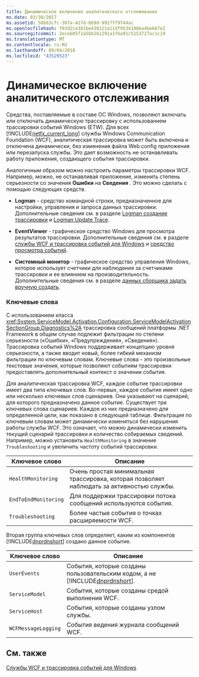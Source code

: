 ```yaml
---
title: Динамическое включение аналитического отслеживания
ms.date: 03/30/2017
ms.assetid: 58b63cfc-307a-427d-b69d-9917ff9f44ac
ms.openlocfilehash: f03d2ce381be430121a11df95341886a4be667e2
ms.sourcegitcommit: 2eceb05f1a5bb261291a1f6a91c5153727ac1c19
ms.translationtype: MT
ms.contentlocale: ru-RU
ms.lasthandoff: 09/04/2018
ms.locfileid: "43529523"
---
```

# <a name="dynamically-enabling-analytic-tracing"></a>Динамическое включение аналитического отслеживания
Средства, поставляемые в составе ОС Windows, позволяют включать или отключать динамическую трассировку с использованием трассировки событий Windows (ETW). Для всех [!INCLUDE[netfx_current_long](../../../../../includes/netfx-current-long-md.md)] службы Windows Communication Foundation (WCF), аналитическая трассировка может быть включена и отключена динамически, без изменения файла Web.config приложения или перезапуска службы. Это дает возможность не останавливать работу приложения, создающего события трассировки.  
  
 Аналогичным образом можно настроить параметры трассировки WCF. Например, можно, не останавливая приложение, изменить степень серьезности со значения **Ошибки** на **Сведения** . Это можно сделать с помощью следующих средств.  
  
-   **Logman** - средство командной строки, предназначенное для настройки, управления и запроса данных трассировки. Дополнительные сведения см. в разделе [Logman создание трассировки](https://go.microsoft.com/fwlink/?LinkId=165426) и [Logman Update Trace](https://go.microsoft.com/fwlink/?LinkId=165427).  
  
-   **EventViewer** - графическое средство Windows для просмотра результатов трассировки. Дополнительные сведения см. в разделе [службы WCF и трассировка событий для Windows](../../../../../docs/framework/wcf/samples/wcf-services-and-event-tracing-for-windows.md) и [средство просмотра событий](https://go.microsoft.com/fwlink/?LinkId=165428).  
  
-   **Системный монитор** - графическое средство управления Windows, которое использует счетчики для наблюдения за счетчиками трассировки и ее влиянием на производительность. Дополнительные сведения см. в разделе [данных сборщика задать вручную создать](https://go.microsoft.com/fwlink/?LinkId=165429).  
  
### <a name="keywords"></a>Ключевые слова  
 С использованием класса <xref:System.ServiceModel.Activation.Configuration.ServiceModelActivationSectionGroup.Diagnostics%2A> трассировка сообщений платформы .NET Framework в общем случае подлежит фильтрации по степени серьезности («Ошибки», «Предупреждения», «Сведения»). Трассировка событий Windows поддерживает концепцию уровня серьезности, а также вводит новый, более гибкий механизм фильтрации по ключевым словам. Ключевые слова - это произвольные текстовые значения, которые позволяют событиям трассировки предоставлять дополнительный контекст о значении события.  
  
 Для аналитическая трассировка WCF, каждое событие трассировки имеет два типа ключевых слов. Во-первых, каждое событие имеет одно или несколько ключевых слов сценариев. Они указывают на сценарий, для которого предназначено данное событие. Существует три ключевых слова сценариев. Каждое из них предназначено для определенной цели, как показано в следующей таблице. Фильтрация по ключевым словам может динамически изменяться без нарушения работы службы WCF. Это означает, что можно динамически изменить текущий сценарий трассировки и количество собираемых сведений. Например, можно установить `HealthMonitoring` в значение `Troubleshooting` и увеличить частоту событий трассировки.  
  
|Ключевое слово|Описание|  
|-------------|-----------------|  
|`HealthMonitoring`|Очень простая минимальная трассировка, которая позволяет наблюдать за активностью службы.|  
|`EndToEndMonitoring`|Для поддержки трассировки потока сообщений используются события.|  
|`Troubleshooting`|Более частые события о точках расширяемости WCF.|  
  
 Вторая группа ключевых слов определяет, каким из компонентов [!INCLUDE[dnprdnshort](../../../../../includes/dnprdnshort-md.md)] создано данное событие.  
  
|Ключевое слово|Описание|  
|-------------|-----------------|  
|`UserEvents`|События, которые созданы пользовательским кодом, а не [!INCLUDE[dnprdnshort](../../../../../includes/dnprdnshort-md.md)].|  
|`ServiceModel`|События, которые созданы средой выполнения WCF.|  
|`ServiceHost`|События, которые созданы узлом службы.|  
|`WCFMessageLogging`|События ведения журнала сообщений WCF.|  
  
## <a name="see-also"></a>См. также  
 [Службы WCF и трассировка событий для Windows](../../../../../docs/framework/wcf/samples/wcf-services-and-event-tracing-for-windows.md)
